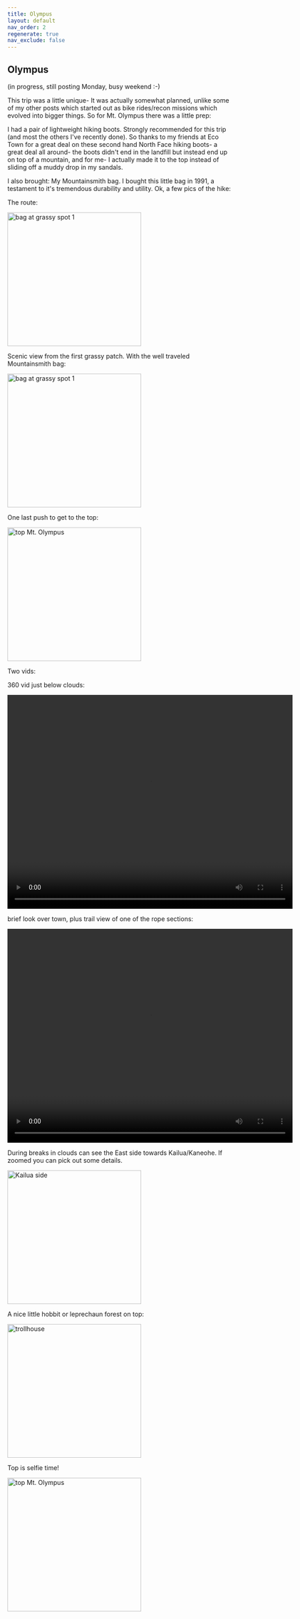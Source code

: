 ```yaml
---
title: Olympus
layout: default
nav_order: 2
regenerate: true
nav_exclude: false
---
```


## Olympus

(in progress, still posting Monday, busy weekend :-)

This trip was a little unique- It was actually somewhat planned, unlike some of my other posts which started out as bike rides/recon missions which evolved into bigger things.  So for Mt. Olympus there was a little prep:

I had a pair of lightweight hiking boots.  Strongly recommended for this trip (and most the others I've recently done).  So thanks to my friends at Eco Town for a great deal on these second hand North Face hiking boots- a great deal all around- the boots didn't end in the landfill but instead end up on top of a mountain, and for me- I actually made it to the top instead of sliding off a muddy drop in my sandals.  

I also brought:  My Mountainsmith bag.  I bought this little bag in 1991, a testament to it's tremendous durability and utility.  Ok, a few pics of the hike:  

The route:  


<p><img src="../oahuv1/images/olympusroute.jpg"   alt="bag at grassy spot 1" height="300px" /></p>


Scenic view from the first grassy patch.  With the well traveled Mountainsmith bag:

<p><img src="../oahuv1/images/olympusgrass1JPG"   alt="bag at grassy spot 1" height="300px" /></p>


One last push to get to the top:

<p><img src="../oahuv1/images/olympus1.JPG" alt="top Mt. Olympus" height="300px" /></p>



Two vids:

360 vid just below clouds:

<p>
<video width="640" height="480" controls>
<source src="../oahuv1/images/olympus360vid.webm" type="video/webm">
  Your browser does not support the video tag.
</video>
</p>
<p></p>


 brief look over town, plus trail view of one of the rope sections:


<p>
<video width="640" height="480" controls>
<source src="../oahuv1/images/olympustrail.webm" type="video/webm">
  Your browser does not support the video tag.
</video>
</p>



During breaks in clouds can see the East side towards Kailua/Kaneohe. If zoomed you can pick out some details.  

<p><img src="../oahuv1/images/olympuskailuaview.JPG" alt="Kailua side" height="300px" /></p>


A nice little hobbit or leprechaun forest on top:

<p><img src="../oahuv1/images/olympustrollhouse.JPG" alt="trollhouse" height="300px" /></p>

Top is selfie time!

<p><img src="../oahuv1/images/olympus2.JPG" alt="top Mt. Olympus" height="300px" /></p>

